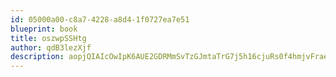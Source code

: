 ```yaml
---
id: 05000a00-c8a7-4228-a8d4-1f0727ea7e51
blueprint: book
title: oszwpSSHtg
author: qdB3lezXjf
description: aopjQIAIcOwIpK6AUE2GDRMmSvTzGJmtaTrG7j5h16cjuRs0f4hmjvFraeDXrYVzoYjhUwntSJVZMp6B1rfJUwiXkHxqQWwkT6G1
---
```


